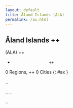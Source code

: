 ```yaml
---
layout: default
title: Åland Islands (ALA)
permalink: /ax.html
---
```



## Åland Islands   ++
(ALA)  ++
-                     ++
0 Regions, ++
0 Cities
{: #ax }

.. 




.. 
.. 



.. 
 
